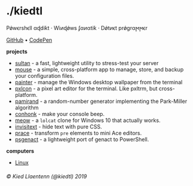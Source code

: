 # ./kiedtl

P&#x1FF;w&#x3F5;rsh&#x3F5;ll &#x3B1;&#x256;di&#x199;t &#xB7; Wi&#x377;&#x256;&#x1FF;ws &#x284;&#x3B1;&#x377;&#x3B1;ti&#x199; &#xB7; D&#x1FF;t&#x377;&#x3F5;t pr&#x1FF;gr&#x3B1;&#x3FB;&#x3FB;&#x3F5;r

[GitHub](https://github.com/kiedtl) &#8226; [CodePen](https://codepen.io/kiedtl)

**projects**

- [sultan](https://github.com/lptstr/sultan) - a fast, lightweight utility to stress-test your server
- [mouse](https://github.com/lptstr/mouse) - a simple, cross-platform app to manage, store, and backup your configuration files.
- [painter](https://github.com/lptstr/painter) - manage the Windows desktop wallpaper from the terminal
- [pxlcon](https://github.com/lptstr/pxlcon) - a pixel art editor for the terminal. Like pxltrm, but cross-platform.
- [pamirand](https://github.com/lptstr/pamirand) - a random-number generator implementing the Park-Miller algorithm
- [conhonk](github.com/lptstr/conhonk) - make your console beep.
- [meow](github.com/kiedtl/meow) - a `lolcat` clone for Windows 10 that actually works.
- [invisitext](https://github.com/Kiedtl/InvisiText) - hide text with pure CSS. 
- [prace](https://github.com/Kiedtl/prace) - transform `pre` elements to mini Ace editors.
- [psgenact](https://github.com/Kiedtl/psgenact) - a lightweight port of genact to PowerShell.

**computers**

- [Linux](/linux)

###### &#xA9; Kied Llaentenn (@kiedtl) 2019
